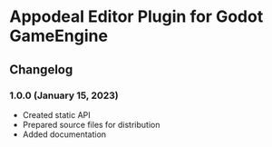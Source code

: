 # Appodeal Editor Plugin for Godot GameEngine

## Changelog

### 1.0.0 (January 15, 2023)

+ Created static API
+ Prepared source files for distribution
+ Added documentation
